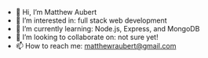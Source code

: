 - 👋 Hi, I’m Matthew Aubert
- 👀 I’m interested in: full stack web development
- 🌱 I’m currently learning: Node.js, Express, and MongoDB
- 💞️ I’m looking to collaborate on: not sure yet!
- 📫 How to reach me: matthewraubert@gmail.com

<!---
matthewaubert/matthewaubert is a ✨ special ✨ repository because its `README.md` (this file) appears on your GitHub profile.
You can click the Preview link to take a look at your changes.
--->
